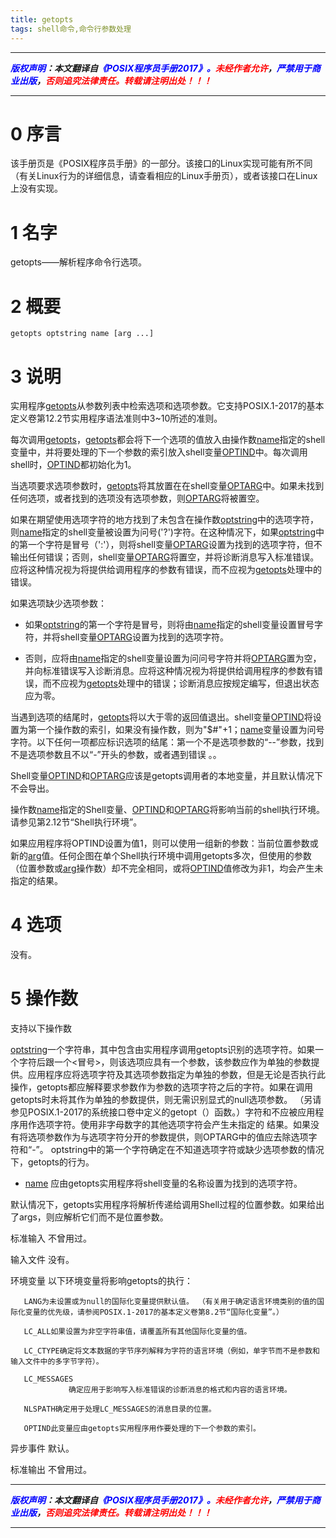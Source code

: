 ```yaml
---
title: getopts
tags: shell命令,命令行参数处理
---
```


------

***<font color=blue>版权声明</font>：本文翻译自<font color=blue>《POSIX程序员手册2017》。</font><font color=red>未经作者允许</font>，<font color=blue>严禁用于商业出版</font>，<font color=red>否则追究法律责任。转载请注明出处！！！</font>***

------

# 0 序言
该手册页是《POSIX程序员手册》的一部分。该接口的Linux实现可能有所不同（有关Linux行为的详细信息，请查看相应的Linux手册页），或者该接口在Linux上没有实现。

# 1 名字
getopts——解析程序命令行选项。

# 2 概要

```shell
getopts optstring name [arg ...]
```

# 3 说明

实用程序<u>getopts</u>从参数列表中检索选项和选项参数。它支持POSIX.1-2017的基本定义卷第12.2节实用程序语法准则中3~10所述的准则。

每次调用<u>getopts</u>，<u>getopts</u>都会将下一个选项的值放入由操作数<u>name</u>指定的shell变量中，并将要处理的下一个参数的索引放入shell变量<u>OPTIND</u>中。每次调用shell时，<u>OPTIND</u>都初始化为1。

当选项要求选项参数时，<u>getopts</u>将其放置在在shell变量<u>OPTARG</u>中。如果未找到任何选项，或者找到的选项没有选项参数，则<u>OPTARG</u>将被置空。

如果在期望使用选项字符的地方找到了未包含在操作数<u>optstring</u>中的选项字符，则<u>name</u>指定的shell变量被设置为问号('?')字符。在这种情况下，如果<u>optstring</u>中的第一个字符是冒号（':'），则将shell变量<u>OPTARG</u>设置为找到的选项字符，但不输出任何错误；否则，shell变量<u>OPTARG</u>将置空，并将诊断消息写入标准错误。应将这种情况视为将提供给调用程序的参数有错误，而不应视为<u>getopts</u>处理中的错误。

如果选项缺少选项参数：

* 如果<u>optstring</u>的第一个字符是冒号，则将由<u>name</u>指定的shell变量设置冒号字符，并将shell变量<u>OPTARG</u>设置为找到的选项字符。

* 否则，应将由<u>name</u>指定的shell变量设置为问问号字符并将<u>OPTARG</u>置为空，并向标准错误写入诊断消息。应将这种情况视为将提供给调用程序的参数有错误，而不应视为<u>getopts</u>处理中的错误；诊断消息应按规定编写，但退出状态应为零。


当遇到选项的结尾时，<u>getopts</u>将以大于零的返回值退出。shell变量<u>OPTIND</u>将设置为第一个操作数的索引，如果没有操作数，则为"\$#"+1；<u>name</u>变量设置为问号字符。以下任何一项都应标识选项的结尾：第一个不是选项参数的“--”参数，找到不是选项参数且不以“-”开头的参数，或者遇到错误 。。

Shell变量<u>OPTIND</u>和<u>OPTARG</u>应该是getopts调用者的本地变量，并且默认情况下不会导出。

操作数<u>name</u>指定的Shell变量、<u>OPTIND</u>和<u>OPTARG</u>将影响当前的shell执行环境。请参见第2.12节“Shell执行环境”。

如果应用程序将OPTIND设置为值1，则可以使用一组新的参数：当前位置参数或新的<u>arg</u>值。任何企图在单个Shell执行环境中调用getopts多次，但使用的参数（位置参数或<u>arg</u>操作数）却不完全相同，或将<u>OPTIND</u>值修改为非1，均会产生未指定的结果。

# 4 选项
没有。
# 5 操作数

支持以下操作数

<u>optstring</u>一个字符串，其中包含由实用程序调用getopts识别的选项字符。如果一个字符后跟一个<冒号>，则该选项应具有一个参数，该参数应作为单独的参数提供。应用程序应将选项字符及其选项参数指定为单独的参数，但是无论是否执行此操作，getopts都应解释要求参数作为参数的选项字符之后的字符。如果在调用getopts时未将其作为单独的参数提供，则无需识别显式的null选项参数。 （另请参见POSIX.1-2017的系统接口卷中定义的getopt（）函数。）字符<question-mark>和<colon>不应被应用程序用作选项字符。使用非字母数字的其他选项字符会产生未指定的
 结果。如果没有将选项参数作为与选项字符分开的参数提供，则OPTARG中的值应去除选项字符和“-”。 optstring中的第一个字符确定在不知道选项字符或缺少选项参数的情况下，getopts的行为。

* <u>name</u> 应由getopts实用程序将shell变量的名称设置为找到的选项字符。


默认情况下，getopts实用程序将解析传递给调用Shell过程的位置参数。如果给出了args，则应解析它们而不是位置参数。

标准输入
       不曾用过。

输入文件
       没有。

环境变量
       以下环境变量将影响getopts的执行：

       LANG为未设置或为null的国际化变量提供默认值。 （有关用于确定语言环境类别的值的国际化变量的优先级，请参阅POSIX.1-2017的基本定义卷第8.2节“国际化变量”。）

       LC_ALL如果设置为非空字符串值，请覆盖所有其他国际化变量的值。

       LC_CTYPE确定将文本数据的字节序列解释为字符的语言环境（例如，单字节而不是参数和输入文件中的多字节字符）。

       LC_MESSAGES
                 确定应用于影响写入标准错误的诊断消息的格式和内容的语言环境。

       NLSPATH确定用于处理LC_MESSAGES的消息目录的位置。

       OPTIND此变量应由getopts实用程序用作要处理的下一个参数的索引。

异步事件
       默认。

标准输出
       不曾用过。


------

***<font color=blue>版权声明</font>：本文翻译自<font color=blue>《POSIX程序员手册2017》。</font><font color=red>未经作者允许</font>，<font color=blue>严禁用于商业出版</font>，<font color=red>否则追究法律责任。转载请注明出处！！！</font>***

------

